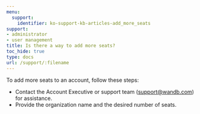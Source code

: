 ```yaml
---
menu:
  support:
    identifier: ko-support-kb-articles-add_more_seats
support:
- administrator
- user management
title: Is there a way to add more seats?
toc_hide: true
type: docs
url: /support/:filename
---
```


To add more seats to an account, follow these steps:

- Contact the Account Executive or support team (support@wandb.com) for assistance.
- Provide the organization name and the desired number of seats.